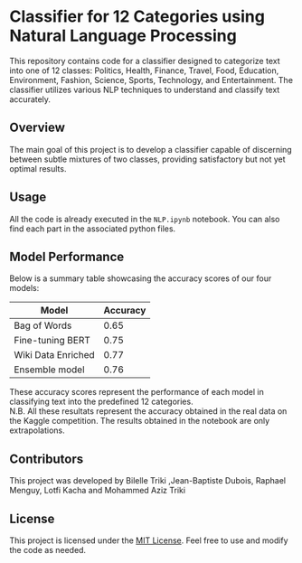 # Classifier for 12 Categories using Natural Language Processing

This repository contains code for a classifier designed to categorize text into one of 12 classes: Politics, Health, Finance, Travel, Food, Education, Environment, Fashion, Science, Sports, Technology, and Entertainment. The classifier utilizes various NLP techniques to understand and classify text accurately.

## Overview

The main goal of this project is to develop a classifier capable of discerning between subtle mixtures of two classes, providing satisfactory but not yet optimal results.

## Usage

All the code is already executed in the `NLP.ipynb` notebook. You can also find each part in the associated python files.

## Model Performance

Below is a summary table showcasing the accuracy scores of our four models:

| Model            | Accuracy |
|------------------|----------|
| Bag of Words     | 0.65     |
| Fine-tuning BERT | 0.75     |
| Wiki Data Enriched | 0.77   |
| Ensemble model   | 0.76     |

These accuracy scores represent the performance of each model in classifying text into the predefined 12 categories. \
N.B. All these resultats represent the accuracy obtained in the real data on the Kaggle competition. The results obtained in the notebook are only extrapolations.

## Contributors

This project was developed by Bilelle Triki ,Jean-Baptiste Dubois, Raphael Menguy, Lotfi Kacha and Mohammed Aziz Triki

## License

This project is licensed under the [MIT License](LICENSE). Feel free to use and modify the code as needed.
